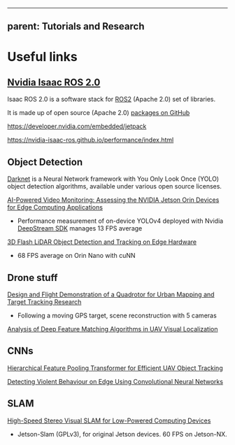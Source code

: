 
---
parent: Tutorials and Research
---
# Useful links

## [Nvidia Isaac ROS 2.0](<https://www.intermodalics.ai/blog/nvidia-isaac-ros-in-under-5-minutes>)
Isaac ROS 2.0 is a software stack for [ROS2](<https://github.com/ros2>) (Apache 2.0) set of libraries.

It is made up of open source (Apache 2.0) [packages on GitHub](<https://github.com/NVIDIA-ISAAC-ROS>)

<https://developer.nvidia.com/embedded/jetpack>

<https://nvidia-isaac-ros.github.io/performance/index.html>

## Object Detection

[Darknet](<https://github.com/pjreddie/darknet>) is a Neural Network framework with You Only Look Once (YOLO) object detection algorithms, available under various open source licenses.

[AI-Powered Video Monitoring: Assessing the NVIDIA Jetson Orin Devices for Edge Computing Applications](<https://ieeexplore.ieee.org/document/10598994/>)
- Performance measurement of on-device YOLOv4 deployed with Nvidia [DeepStream SDK](<https://developer.nvidia.com/deepstream-sdk>) manages 13 FPS average

[3D Flash LiDAR Object Detection and Tracking on Edge Hardware](<https://ieeexplore.ieee.org/document/10670672/>)
- 68 FPS average on Orin Nano with cuNN

## Drone stuff

[Design and Flight Demonstration of a Quadrotor for Urban Mapping and Target Tracking Research](<https://ieeexplore.ieee.org/document/10500131>)
- Following a moving GPS target, scene reconstruction with 5 cameras

[Analysis of Deep Feature Matching Algorithms in UAV Visual Localization](<https://ieeexplore.ieee.org/document/10694214/>)

## CNNs

[Hierarchical Feature Pooling Transformer for Efficient UAV Object Tracking](<https://ieeexplore.ieee.org/document/10247590/>)

[Detecting Violent Behaviour on Edge Using Convolutional Neural Networks](<https://ieeexplore.ieee.org/document/10705272/>)

## SLAM
[High-Speed Stereo Visual SLAM for Low-Powered Computing Devices](<https://ieeexplore.ieee.org/document/10305271/>)
- Jetson-Slam (GPLv3), for original Jetson devices. 60 FPS on Jetson-NX.

